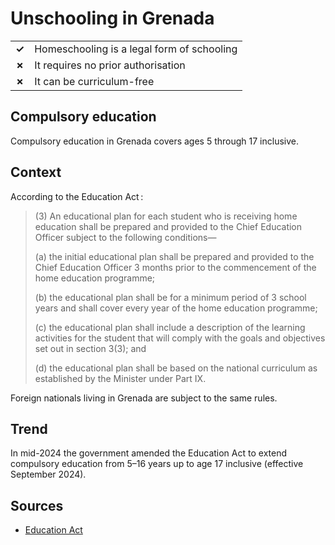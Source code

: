 # Unschooling in Grenada

|       |                                            |
| ----- | ------------------------------------------ |
| **✓** | Homeschooling is a legal form of schooling |
| **✗** | It requires no prior authorisation         |
| **✗** | It can be curriculum-free                  |

## Compulsory education

Compulsory education in Grenada covers ages 5 through 17 inclusive.

## Context

According to the Education Act :

> (3) An educational plan for each student who is receiving home education shall be prepared and provided
> to the Chief Education Officer subject to the following conditions—
>
> (a) the initial educational plan shall be prepared and provided to the Chief Education Officer 3 months prior to the commencement
> of the home education programme;
>
> (b) the educational plan shall be for a minimum period of 3 school years and shall cover every year of the home education programme;
>
> (c) the educational plan shall include a description of the learning activities for the student that will comply with the goals
> and objectives set out in section 3(3); and
>
> (d) the educational plan shall be based on the national curriculum as established by the Minister under Part IX.

Foreign nationals living in Grenada are subject to the same rules.

## Trend

In mid-2024 the government amended the Education Act to extend compulsory
education from 5–16 years up to age 17 inclusive (effective September 2024).

## Sources

- [Education Act](https://grenadaparliament.gd/wp-content/uploads/2021/08/Cap86-EDUCATION-ACT.pdf)

